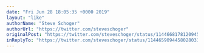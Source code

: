 ```yaml
---
date: "Fri Jun 28 18:05:35 +0000 2019"
layout: "like"
authorName: "Steve Schoger"
authorUrl: "https://twitter.com/steveschoger"
originalPost: "https://twitter.com/steveschoger/status/1144668178120945666"
inReplyTo: "https://twitter.com/steveschoger/status/1144659094458028033"
---
```


